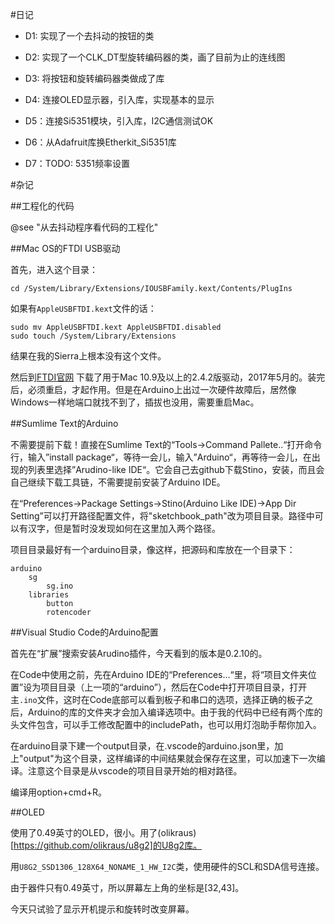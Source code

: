 #日记

* D1: 实现了一个去抖动的按钮的类

* D2: 实现了一个CLK_DT型旋转编码器的类，画了目前为止的连线图

* D3: 将按钮和旋转编码器类做成了库

* D4: 连接OLED显示器，引入库，实现基本的显示

* D5：连接Si5351模块，引入库，I2C通信测试OK

* D6：从Adafruit库换Etherkit_Si5351库

* D7：TODO: 5351频率设置

#杂记

##工程化的代码

@see "从去抖动程序看代码的工程化"

##Mac OS的FTDI USB驱动

首先，进入这个目录：

```
cd /System/Library/Extensions/IOUSBFamily.kext/Contents/PlugIns 
```

如果有`AppleUSBFTDI.kext`文件的话：

```
sudo mv AppleUSBFTDI.kext AppleUSBFTDI.disabled 
sudo touch /System/Library/Extensions
```

结果在我的Sierra上根本没有这个文件。

然后到[FTDI官网](http://www.ftdichip.com/Drivers/VCP.htm) 下载了用于Mac 10.9及以上的2.4.2版驱动，2017年5月的。装完后，必须重启，才起作用。但是在Arduino上出过一次硬件故障后，居然像Windows一样地端口就找不到了，插拔也没用，需要重启Mac。

##Sumlime Text的Arduino

不需要提前下载！直接在Sumlime Text的“Tools->Command Pallete..“打开命令行，输入”install package“，等待一会儿，输入”Arduino“，再等待一会儿，在出现的列表里选择”Arudino-like IDE“。它会自己去github下载Stino，安装，而且会自己继续下载工具链，不需要提前安装了Arduino IDE。

在“Preferences->Package Settings->Stino(Arduino Like IDE)->App Dir Setting”可以打开路径配置文件，将"sketchbook_path"改为项目目录。路径中可以有汉字，但是暂时没发现如何在这里加入两个路径。

项目目录最好有一个arduino目录，像这样，把源码和库放在一个目录下：
	
	arduino
		sg
			sg.ino
		libraries
			button
			rotencoder

##Visual Studio Code的Arduino配置

首先在“扩展”搜索安装Arudino插件，今天看到的版本是0.2.10的。

在Code中使用之前，先在Arduino IDE的“Preferences...“里，将“项目文件夹位置”设为项目目录（上一项的“arduino”），然后在Code中打开项目目录，打开主`.ino`文件，这时在Code底部可以看到板子和串口的选项，选择正确的板子之后，Arduino的库的文件夹才会加入编译选项中。由于我的代码中已经有两个库的头文件包含，可以手工修改配置中的includePath，也可以用灯泡助手帮你加入。

在arduino目录下建一个output目录，在.vscode的arduino.json里，加上"output"为这个目录，这样编译的中间结果就会保存在这里，可以加速下一次编译。注意这个目录是从vscode的项目目录开始的相对路径。

编译用option+cmd+R。

##OLED

使用了0.49英寸的OLED，很小。用了(olikraus)[https://github.com/olikraus/u8g2]的U8g2库。

用`U8G2_SSD1306_128X64_NONAME_1_HW_I2C`类，使用硬件的SCL和SDA信号连接。

由于器件只有0.49英寸，所以屏幕左上角的坐标是[32,43]。

今天只试验了显示开机提示和旋转时改变屏幕。


